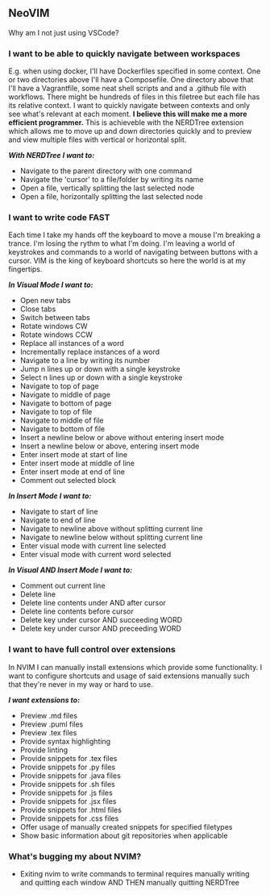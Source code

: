 ## NeoVIM

Why am I not just using VSCode?

### I want to be able to quickly navigate between workspaces

E.g. when using docker, I'll have Dockerfiles specified in some context. One or two directories above I'll have a Composefile. One directory above that I'll have a Vagrantfile, some neat shell scripts and and a .github file with workflows. There might be hundreds of files in this filetree but each file has its relative context. I want to quickly navigate between contexts and only see what's relevant at each moment. **I believe this will make me a more efficient programmer.** This is achieveble with the NERDTree extension which allows me to move up and down directories quickly and to preview and view multiple files with vertical or horizontal split.

***With NERDTree I want to:***
- Navigate to the parent directory with one command
- Navigate the 'cursor' to a file/folder by writing its name
- Open a file, vertically splitting the last selected node
- Open a file, horizontally splitting the last selected node

### I want to write code FAST

Each time I take my hands off the keyboard to move a mouse I'm breaking a trance.
I'm losing the rythm to what I'm doing.
I'm leaving a world of keystrokes and commands to a world of navigating between buttons with a cursor.
VIM is the king of keyboard shortcuts so here the world is at my fingertips.

***In Visual Mode I want to:***
- Open new tabs
- Close tabs
- Switch between tabs
- Rotate windows CW
- Rotate windows CCW
- Replace all instances of a word
- Incrementally replace instances of a word
- Navigate to a line by writing its number
- Jump n lines up or down with a single keystroke
- Select n lines up or down with a single keystroke
- Navigate to top of page
- Navigate to middle of page
- Navigate to bottom of page
- Navigate to top of file
- Navigate to middle of file
- Navigate to bottom of file
- Insert a newline below or above without entering insert mode
- Insert a newline below or above, entering insert mode
- Enter insert mode at start of line
- Enter insert mode at middle of line
- Enter insert mode at end of line
- Comment out selected block

***In Insert Mode I want to:***
- Navigate to start of line
- Navigate to end of line
- Navigate to newline above without splitting current line
- Navigate to newline below without splitting current line
- Enter visual mode with current line selected
- Enter visual mode with current word selected

***In Visual AND Insert Mode I want to:***
- Comment out current line
- Delete line
- Delete line contents under AND after cursor
- Delete line contents before cursor
- Delete key under cursor AND succeeding WORD
- Delete key under cursor AND preceeding WORD

### I want to have full control over extensions

In NVIM I can manually install extensions which provide some functionality.
I want to configure shortcuts and usage of said extensions manually such that they're never in my way or hard to use.

***I want extensions to:***
- Preview .md files
- Preview .puml files
- Preview .tex files
- Provide syntax highlighting
- Provide linting
- Provide snippets for .tex files
- Provide snippets for .py files
- Provide snippets for .java files
- Provide snippets for .sh files
- Provide snippets for .js files
- Provide snippets for .jsx files
- Provide snippets for .html files
- Provide snippets for .css files
- Offer usage of manually created snippets for specified filetypes
- Show basic information about git repositories when applicable

### What's bugging my about NVIM?

- Exiting nvim to write commands to terminal requires manually writing and quitting each window AND THEN manually quitting NERDTree
